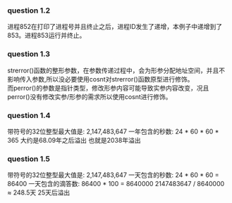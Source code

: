 ### question 1.2
进程852在打印了进程号并且终止之后，进程ID发生了递增，本例子中递增到了853。进程853运行并终止。
### question 1.3
strerror()函数的整形参数，在参数传递过程中，会为形参分配地址空间，并且不影响传入参数,所以没必要使用cosnt对strerror()函数原型进行修饰。  
而perror()的参数是指针类型，修改形参内容可能导致实参内容改变，况且perror()没有修改实参/形参的需求所以使用cosnt进行修饰。
### question 1.4
带符号的32位整型最大值是: 2,147,483,647
一年包含的秒数: 24 * 60 * 60 * 365 
大约是68.09年之后溢出
也就是2038年溢出
### question 1.5
带符号的32位整型最大值是: 2,147,483,647
一天包含的秒数: 24 * 60 * 60 = 86400
一天包含的滴答数: 86400 * 100 = 8640000
2147483647 / 8640000 ≈ 248.5天
25天后溢出